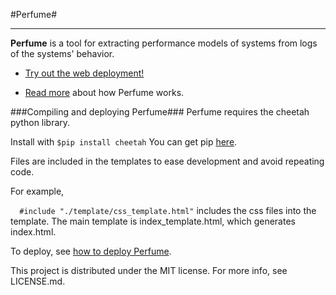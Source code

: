 #Perfume#
***

**Perfume** is a tool for extracting performance models of systems from logs of the systems' behavior.

* [Try out the web deployment!](http://kramer.nss.cs.ubc.ca/perfume/)

* [Read more](http://cs.umass.edu/~ohmann/perfume/) about how Perfume works.

###Compiling and deploying Perfume###
Perfume requires the cheetah python library. 

Install with `$pip install cheetah`
You can get pip [here](http://pip.readthedocs.org/en/latest/installing.html).

Files are included in the templates to ease development and avoid repeating code.

For example,

`  #include "./template/css_template.html"` includes the css files into the template. The main template is index_template.html, which generates index.html.

To deploy, see [how to deploy Perfume](https://bitbucket.org/bestchai/perfume-frontend/wiki/How%20to%20deploy%20Perfume).

This project is distributed under the MIT license. For more info, see LICENSE.md.